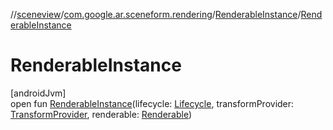 //[sceneview](../../../index.md)/[com.google.ar.sceneform.rendering](../index.md)/[RenderableInstance](index.md)/[RenderableInstance](-renderable-instance.md)

# RenderableInstance

[androidJvm]\
open fun [RenderableInstance](-renderable-instance.md)(lifecycle: [Lifecycle](https://developer.android.com/reference/kotlin/androidx/lifecycle/Lifecycle.html), transformProvider: [TransformProvider](../../com.google.ar.sceneform.common/-transform-provider/index.md), renderable: [Renderable](../-renderable/index.md))
